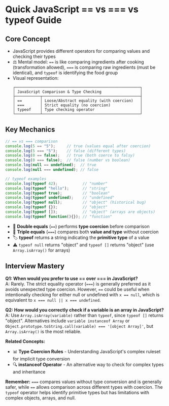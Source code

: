 # Quick JavaScript == vs === vs typeof Guide

## Core Concept
- JavaScript provides different operators for comparing values and checking their types
- ⚖️ Mental model: `==` is like comparing ingredients after cooking (transformation allowed), `===` is comparing raw ingredients (must be identical), and `typeof` is identifying the food group
- Visual representation:
  ```
  ┌───────────────────────────────────────────────────────┐
  │ JavaScript Comparison & Type Checking                 │
  ├───────────┬───────────────────────────────────────────┤
  │ ==        │ Loose/Abstract equality (with coercion)   │
  │ ===       │ Strict equality (no coercion)             │
  │ typeof    │ Type checking operator                    │
  └───────────┴───────────────────────────────────────────┘
  ```

## Key Mechanics
```javascript
// == vs === comparison
console.log(5 == "5");     // true (values equal after coercion)
console.log(5 === "5");    // false (different types)
console.log(0 == false);   // true (both coerce to falsy)
console.log(0 === false);  // false (number vs boolean)
console.log(null == undefined);  // true
console.log(null === undefined); // false

// typeof examples
console.log(typeof 42);           // "number"
console.log(typeof "hello");      // "string"
console.log(typeof true);         // "boolean"
console.log(typeof undefined);    // "undefined"
console.log(typeof null);         // "object" (historical bug)
console.log(typeof {});           // "object"
console.log(typeof []);           // "object" (arrays are objects)
console.log(typeof function(){}); // "function"
```

- 🔄 **Double equals** (`==`) performs **type coercion** before comparison
- 🎯 **Triple equals** (`===`) compares both **value and type** without coercion
- 🏷️ **typeof** returns a string indicating the **primitive type** of a value
- ⚠️ `typeof null` returns "object" and `typeof []` returns "object" (use `Array.isArray()` for arrays)

## Interview Mastery
**Q1: When would you prefer to use == over === in JavaScript?**  
A: Rarely. The strict equality operator (`===`) is generally preferred as it avoids unexpected type coercion. However, `==` could be useful when intentionally checking for either null or undefined with `x == null`, which is equivalent to `x === null || x === undefined`.

**Q2: How would you correctly check if a variable is an array in JavaScript?**  
A: Use `Array.isArray(variable)` rather than `typeof`, since `typeof []` returns "object". Alternatives include `variable instanceof Array` or `Object.prototype.toString.call(variable) === '[object Array]'`, but `Array.isArray()` is the most reliable.

**Related Concepts:**
- 📊 **Type Coercion Rules** - Understanding JavaScript's complex ruleset for implicit type conversion
- 🔍 **instanceof Operator** - An alternative way to check for complex types and inheritance

**Remember:** `===` compares values without type conversion and is generally safer, while `==` allows comparison across different types with coercion. The `typeof` operator helps identify primitive types but has limitations with complex objects, arrays, and null.
